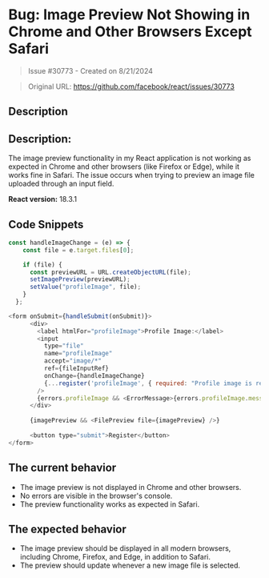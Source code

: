# Bug: Image Preview Not Showing in Chrome and Other Browsers Except Safari

> Issue #30773 - Created on 8/21/2024

> Original URL: https://github.com/facebook/react/issues/30773

## Description

## **Description:**

The image preview functionality in my React application is not working as expected in Chrome and other browsers (like Firefox or Edge), while it works fine in Safari. The issue occurs when trying to preview an image file uploaded through an input field.

**React version:** 18.3.1

## Code Snippets
```js
const handleImageChange = (e) => {
    const file = e.target.files[0];

    if (file) {
      const previewURL = URL.createObjectURL(file);
      setImagePreview(previewURL);
      setValue("profileImage", file);
    }
  };
```
```js
<form onSubmit={handleSubmit(onSubmit)}>
      <div>
        <label htmlFor="profileImage">Profile Image:</label>
        <input
          type="file"
          name="profileImage"
          accept="image/*"
          ref={fileInputRef}
          onChange={handleImageChange}
          {...register('profileImage', { required: "Profile image is required" })}
        />
        {errors.profileImage && <ErrorMessage>{errors.profileImage.message}</ErrorMessage>}
      </div>
      
      {imagePreview && <FilePreview file={imagePreview} />}
      
      <button type="submit">Register</button>
</form>
```

## The current behavior

- The image preview is not displayed in Chrome and other browsers.
- No errors are visible in the browser's console.
- The preview functionality works as expected in Safari.

## The expected behavior

- The image preview should be displayed in all modern browsers, including Chrome, Firefox, and Edge, in addition to Safari.
- The preview should update whenever a new image file is selected.


